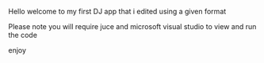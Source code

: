 Hello welcome to my first DJ app that i edited using a given format

Please note you will require juce and microsoft visual studio to view and run the code

enjoy
